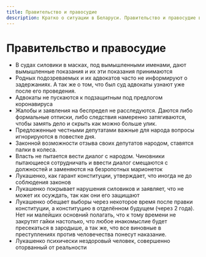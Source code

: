 ```yaml
---
title: Правительство и правосудие
description: Кратко о ситуации в Беларуси. Правительство и правосудие в Беларуси.
---
```


#  Правительство и правосудие

- В судах силовики в масках, под вымышленными именами, дают вымышленные показания и их эти показания принимаются
- Родных подозреваемых и их адвокатов часто не информируют о задержаниях. А так же о том, что был суд адвокаты узнают уже после его проведения.
- Адвокаты не пускаются к подзащитным под предлогом коронавируса
- Жалобы и заявления на беспредел не расследуются. Даются либо формальные отписки, либо следствия намеренно затягиваются, чтобы замять дело и скрыть как можно больше улик.
- Предложенные честными депутатами важные для народа вопросы игнорируются в повестке дня.
- Законной возможности отзыва своих депутатов народом, ставятся палки в колеса.
- Власть не пытается вести диалог с народом. Чиновники пытающиеся сотрудничать и ввести диалог смещаются с должностей и заменяются на безропотных марионеток
- Лукашенко, как гарант конституции, утверждает, что иногда не до соблюдения законов
- Лукашенко покрывает нарушения силовиков и заявляет, что не может их осуждать, так как они его защищают
- Лукашенко обещает выборы через некоторое время после правки конституции, а конституцию в отделённом будущем (через 2 года). Нет ни малейших основний полагать, что к тому времени не закрутят гайки настолько, что любое инакомыслие будет пресекаться в зародыше, а так же, что все виновные в преступлениях против человечества понесут наказание.
- Лукашенко психически нездоровый человек, совершенно оторванный от реальности
